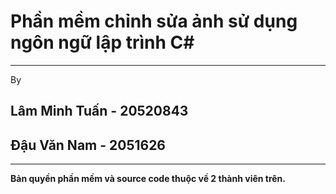 # Phần mềm chỉnh sửa ảnh sử dụng ngôn ngữ lập trình C#
<hr>
By

## Lâm Minh Tuấn - 20520843
## Đậu Văn Nam - 2051626
<hr>
<b>Bản quyền phần mềm và source code thuộc về 2 thành viên trên.</b>

